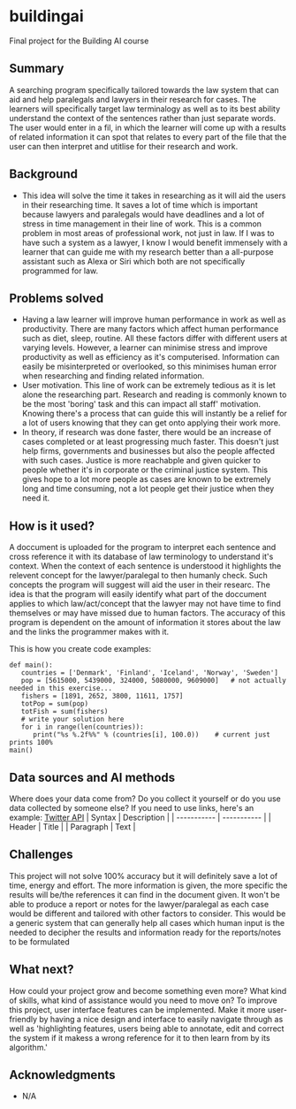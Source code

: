 # buildingai
Final project for the Building AI course

## Summary
A searching program specifically tailored towards the law system that can aid and help paralegals and lawyers in their research for cases. The learners will specifically target law terminalogy as well as to its best ability understand the context of the sentences rather than just separate words. The user would enter in a fil, in which the learner will come up with a results of related information it can spot that relates to every part of the file that the user can then interpret and utitlise for their research and work.

## Background
* This idea will solve the time it takes in researching as it will aid the users in their researching time. It saves a lot of time which is important because lawyers and paralegals would have deadlines and a lot of stress in time management in their line of work. This is a common problem in most areas of professional work, not just in law. If I was to have such a system as a lawyer, I know I would benefit immensely with a learner that can guide me with my research better than a all-purpose assistant such as Alexa or Siri which both are not specifically programmed for law.

## Problems solved
* Having a law learner will improve human performance in work as well as productivity. There are many factors which affect human performance such as diet, sleep, routine. All these factors differ with different users at varying levels. However, a learner can minimise stress and improve productivity as well as efficiency as it's computerised. Information can easily be misinterpreted or overlooked, so this minimises human error when researching and finding related information.
* User motivation. This line of work can be extremely tedious as it is let alone the researching part. Research and reading is commonly known to be the most 'boring' task and this can impact all staff' motivation. Knowing there's a process that can guide this will instantly be a relief for a lot of users knowing that they can get onto applying their work more.
* In theory, if research was done faster, there would be an increase of cases completed or at least progressing much faster. This doesn't just help firms, governments and businesses but also the people affected with such cases. Justice is more reachabple and given quicker to people whether it's in corporate or the criminal justice system. This gives hope to a lot more people as cases are known to be extremely long and time consuming, not a lot people get their justice when they need it.

## How is it used?
A doccument is uploaded for the program to interpret each sentence and cross reference it with its database of law terminology to understand it's context. When the context of each sentence is understood it highlights the relevent concept for the lawyer/paralegal to then humanly check. Such concepts the program will suggest will aid the user in their researc. The idea is that the program will easily identify what part of the doccument applies to which law/act/concept that the lawyer may not have time to find themselves or may have missed due to human factors. The accuracy of this program is dependent on the amount of information it stores about the law and the links the programmer makes with it.

This is how you create code examples:
```
def main():
   countries = ['Denmark', 'Finland', 'Iceland', 'Norway', 'Sweden']
   pop = [5615000, 5439000, 324000, 5080000, 9609000]   # not actually needed in this exercise...
   fishers = [1891, 2652, 3800, 11611, 1757]
   totPop = sum(pop)
   totFish = sum(fishers)
   # write your solution here
   for i in range(len(countries)):
      print("%s %.2f%%" % (countries[i], 100.0))    # current just prints 100%
main()
```
## Data sources and AI methods
Where does your data come from? Do you collect it yourself or do you use data collected by someone else?
If you need to use links, here's an example:
[Twitter API](https://developer.twitter.com/en/docs)
| Syntax      | Description |
| ----------- | ----------- |
| Header      | Title       |
| Paragraph   | Text        |
## Challenges
This project will not solve 100% accuracy but it will definitely save a lot of time, energy and effort. The more information is given, the more specific the results will be/the references it can find in the document given. It won't be able to produce a report or notes for the lawyer/paralegal as each case would be different and tailored with other factors to consider. This would be a generic system that can generally help all cases which human input is the needed to decipher the results and information ready for the reports/notes to be formulated

## What next?
How could your project grow and become something even more? What kind of skills, what kind of assistance would you  need to move on? 
To improve this project, user interface features can be implemented. Make it more user-friendly by having a nice design and interface to easily navigate through as well as 'highlighting features, users being able to annotate, edit and correct the system if it makess a wrong reference for it to then learn from by its algorithm.'

## Acknowledgments
* N/A

